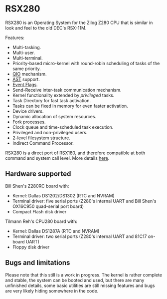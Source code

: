 # RSX280

RSX280 is an Operating System for the Zilog Z280 CPU that is similar in look and feel to the old DEC's RSX-11M.

Features:

 * Multi-tasking.
 * Multi-user.
 * Multi-terminal.
 * Priority-based micro-kernel with round-robin scheduling of tasks of the same priority.
 * [QIO](http://www.wikipedia.com/wiki/QIO) mechanism.
 * [AST](http://www.wikipedia.org/wiki/Asynchronous_System_Trap) support.
 * [Event Flags](https://en.wikipedia.org/wiki/Event_flag).
 * Send-Receive inter-task communication mechanism.
 * Kernel functionality extended by *privileged* tasks.
 * Task Directory for fast task activation.
 * Tasks can be fixed in memory for even faster activation.
 * Device drivers.
 * Dynamic allocation of system resources.
 * Fork processes.
 * Clock queue and time-scheduled task execution.
 * Privileged and non-privileged users.
 * 2-level filesystem structure.
 * Indirect Command Processor.

RSX280 is a direct port of RSX180, and therefore compatible at both command
and system call level. More details [here](http://p112.sourceforge.net/index.php?rsx180).

## Hardware supported

Bill Shen's Z280RC board with:

 * Kernel: Dallas DS1202/DS1302 (RTC and NVRAM)
 * Terminal driver: five serial ports (Z280's internal UART and Bill Shen's OX16C950 quad-serial port board)
 * Compact Flash disk driver

Tilmann Reh's CPU280 board with:

 * Kernel: Dallas DS1287A (RTC and NVRAM)
 * Terminal driver: two serial ports (Z280's internal UART and 81C17 on-board UART)
 * Floppy disk driver
 
## Bugs and limitations

Please note that this still is a work in progress. The kernel is rather complete and stable, the system can be booted and used, but there are many unfinished details, some basic utilities are still missing features and bugs are very likely hiding somewhere in the code.

